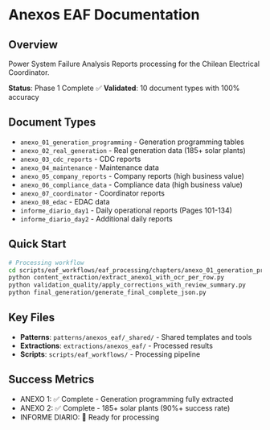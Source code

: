 # Anexos EAF Documentation

## Overview
Power System Failure Analysis Reports processing for the Chilean Electrical Coordinator.

**Status**: Phase 1 Complete ✅
**Validated**: 10 document types with 100% accuracy

## Document Types
- `anexo_01_generation_programming` - Generation programming tables
- `anexo_02_real_generation` - Real generation data (185+ solar plants)
- `anexo_03_cdc_reports` - CDC reports
- `anexo_04_maintenance` - Maintenance data
- `anexo_05_company_reports` - Company reports (high business value)
- `anexo_06_compliance_data` - Compliance data (high business value)
- `anexo_07_coordinator` - Coordinator reports
- `anexo_08_edac` - EDAC data
- `informe_diario_day1` - Daily operational reports (Pages 101-134)
- `informe_diario_day2` - Additional daily reports

## Quick Start
```bash
# Processing workflow
cd scripts/eaf_workflows/eaf_processing/chapters/anexo_01_generation_programming
python content_extraction/extract_anexo1_with_ocr_per_row.py
python validation_quality/apply_corrections_with_review_summary.py
python final_generation/generate_final_complete_json.py
```

## Key Files
- **Patterns**: `patterns/anexos_eaf/_shared/` - Shared templates and tools
- **Extractions**: `extractions/anexos_eaf/` - Processed results
- **Scripts**: `scripts/eaf_workflows/` - Processing pipeline

## Success Metrics
- ANEXO 1: ✅ Complete - Generation programming fully extracted
- ANEXO 2: ✅ Complete - 185+ solar plants (90%+ success rate)
- INFORME DIARIO: 🚀 Ready for processing